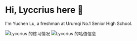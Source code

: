 # Hi, Lyccrius here 👋

I'm Yuchen Lu, a freshman at Urumqi No.1 Senior High School.

<img alt="Lyccrius 的练习情况" src="https://luogu.wao3.cn/api/practice?id=278046&card_width=1920">

<img alt="Lyccrius 的咕值信息" src="http://luogu.wao3.cn/api/guzhi?id=278046&scores=100,10,0,0,30">

<!--
**Lyccrius/Lyccrius** is a ✨ _special_ ✨ repository because its `README.md` (this file) appears on your GitHub profile.

Here are some ideas to get you started:

- 🔭 I’m currently working on ...
- 🌱 I’m currently learning ...
- 👯 I’m looking to collaborate on ...
- 🤔 I’m looking for help with ...
- 💬 Ask me about ...
- 📫 How to reach me: ...
- 😄 Pronouns: ...
- ⚡ Fun fact: ...
-->
